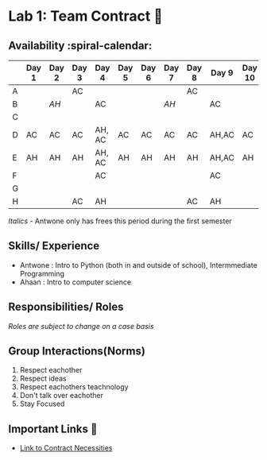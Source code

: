 # Lab 1: Team Contract :scroll:

## Availability :spiral-calendar:

|   | Day 1 | Day 2 | Day 3 | Day 4 | Day 5 | Day 6 | Day 7 | Day 8 | Day 9 | Day 10 |
|---|-------|-------|-------|-------|-------|-------|-------|-------|-------|--------|
| A |       |       |    AC |       |       |       |       |  AC   |       |        |
| B |       | *AH*  |       |  AC   |       |       | *AH*  |       |  AC   |        |
| C |       |       |       |       |       |       |       |       |       |        |
| D |   AC  |   AC  |   AC  | AH, AC| AC    |  AC   |  AC   |   AC  | AH,AC |    AC  |
| E | AH    | AH    | AH    | AH, AC| AH    | AH    | AH    | AH    | AH,AC | AH     |
| F |       |       |       |  AC   |       |       |       |       |   AC  |        |
| G |       |       |       |       |       |       |       |       |       |        |
| H |       |       |   AC  | AH    |       |       |       |   AC  | AH    |        |

*Italics* - Antwone only has frees this period during the first semester 

## Skills/ Experience 

- Antwone : Intro to Python (both in and outside of school), Intermmediate Programming 
- Ahaan : Intro to computer science  

## Responsibilities/ Roles

*Roles are subject to change on a case basis*

## Group Interactions(Norms)
1. Respect eachother
2. Respect ideas
3. Respect eachothers teachnology
4. Don't talk over eachother
5. Stay Focused


## Important Links :link:

- [Link to Contract Necessities](https://hm-web-dev.github.io/hm-web-dev-23.github.io/2023/09/15/lab1-team-contract.html)

